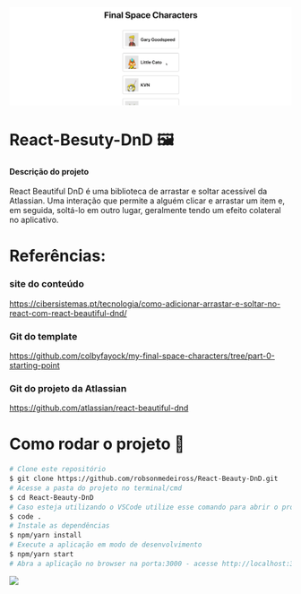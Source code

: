 ![Banner - React-Beauty-DnD](https://github.com/robsonmedeiross/Assets-git/blob/main/drag-items-revert-state-1.gif)

React-Besuty-DnD 🖼️
=================

#### Descrição do projeto

React Beautiful DnD é uma biblioteca de arrastar e soltar acessível da Atlassian. Uma interação que permite a alguém clicar e arrastar um item e, em seguida, soltá-lo em outro lugar, geralmente tendo um efeito colateral no aplicativo.

# Referências:
### site do conteúdo
https://cibersistemas.pt/tecnologia/como-adicionar-arrastar-e-soltar-no-react-com-react-beautiful-dnd/
### Git do template
https://github.com/colbyfayock/my-final-space-characters/tree/part-0-starting-point
### Git do projeto da Atlassian
https://github.com/atlassian/react-beautiful-dnd


Como rodar o projeto 
🚀
=================

```bash
# Clone este repositório
$ git clone https://github.com/robsonmedeiross/React-Beauty-DnD.git
# Acesse a pasta do projeto no terminal/cmd
$ cd React-Beauty-DnD
# Caso esteja utilizando o VSCode utilize esse comando para abrir o projeto no editor.
$ code .
# Instale as dependências
$ npm/yarn install
# Execute a aplicação em modo de desenvolvimento
$ npm/yarn start
# Abra a aplicação no browser na porta:3000 - acesse http://localhost:3000
```

[<img src="https://img.shields.io/badge/LICENSE-MIT-green" />](https://github.com/robsonmedeiross/moveit/blob/main/LICENSE)
